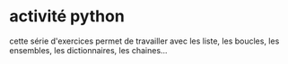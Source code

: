 # activité python
cette série d'exercices permet de travailler avec les liste, les boucles, les ensembles, les dictionnaires, les chaines...
